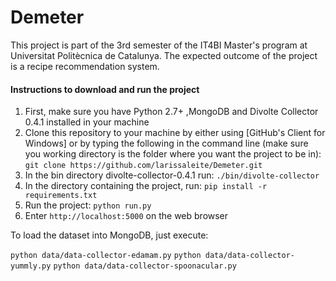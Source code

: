 # Demeter

This project is part of the 3rd semester of the IT4BI Master's program at Universitat Politècnica de Catalunya. The expected outcome of the project is a recipe recommendation system.

#### Instructions to download and run the project

1. First, make sure you have Python 2.7+ ,MongoDB and Divolte Collector 0.4.1  installed in your machine
2. Clone this repository to your machine by either using [GitHub's Client for Windows] or by typing the following in the command line (make sure you working directory is the folder where you want the project to be in):
` git clone https://github.com/larissaleite/Demeter.git `
3. In the bin directory divolte-collector-0.4.1 run:
 		` ./bin/divolte-collector `
4. In the directory containing the project, run:
` pip install -r requirements.txt `
5. Run the project:
` python run.py `
6. Enter `http://localhost:5000` on the web browser

To load the dataset into MongoDB, just execute:

 `python data/data-collector-edamam.py`
 `python data/data-collector-yummly.py`
 `python data/data-collector-spoonacular.py`
